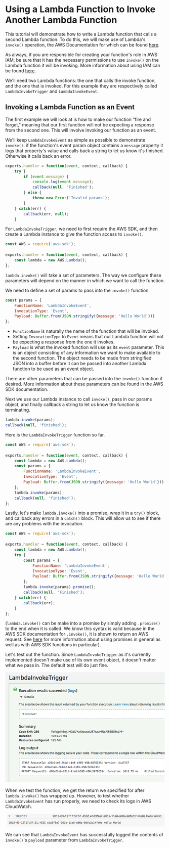 # Using a Lambda Function to Invoke Another Lambda Function

This tutorial will demonstrate how to write a Lambda function that calls a second Lambda function. To do this, we will make use of Lambda's `invoke()` operation, the AWS Documentation for which can be found [here](https://docs.aws.amazon.com/AWSJavaScriptSDK/latest/AWS/Lambda.html#invoke-property).

As always, if you are responsible for creating your function's role in AWS IAM, be sure that it has the necessary permissions to use `invoke()` on the Lambda function it will be invoking. More information about using IAM can be found [here](../../introduction-to-aws/iam/iam.md).

We'll need two Lambda functions: the one that calls the invoke function, and the one that is invoked. For this example they are respectively called `LambdaInvokeTrigger` and `LambdaInvokeEvent`.

## Invoking a Lambda Function as an Event

The first example we will look at is how to make our function "fire and forget," meaning that our first function will not be expecting a response from the second one. This will involve invoking our function as an event.

 We'll keep `LambdaInvokeEvent` as simple as possible to demonstrate `invoke()`: if the function's event param object contains a `message` property it logs that property's value and calls back a string to let us know it's finished. Otherwise it calls back an error.

```javascript
exports.handler = function(event, context, callback) {
    try {
        if (event.message) {
            console.log(event.message);
            callback(null, 'Finished');
        } else {
            throw new Error('Invalid params');
        }
    } catch(err) {
        callback(err, null);
    }
```

For `LambdaInvokeTrigger`, we need to first require the AWS SDK, and then create a Lambda instance to give the function access to `invoke()`.

```javascript
const AWS = require('aws-sdk');

exports.handler = function(event, context, callback) {
    const lambda = new AWS.Lambda();
};
```

`lambda.invoke()` will take a set of parameters. The way we configure these parameters will depend on the manner in which we want to call the function.

We need to define a set of params to pass into the `invoke()` function.

```javascript
const params = {
    FunctionName: 'LambdaInvokeEvent',
    InvocationType: 'Event',
    Payload: Buffer.from(JSON.stringify({message: 'Hello World'}))
};
```

* `FunctionName` is naturally the name of the function that will be invoked.
* Setting `InvocationType` to `Event` means that our Lambda function will not be expecting a response from the one it invokes.
* `Payload` is what the invoked function will use as its `event` parameter. This is an object consisting of any information we want to make available to the second function. The object needs to be made from stringified JSON into a buffer before it can be passed into another Lambda function to be used as an event object.

There are other parameters that can be passed into the `invoke()` function if desired. More information about these parameters can be found in the AWS SDK documentation.

Next we use our Lambda instance to call `invoke()`, pass in our params object, and finally callback a string to let us know the function is terminating.

```javascript
lambda.invoke(params);
callback(null, 'finished');
```

Here is the `LambdaInvokeTrigger` function so far.

```javascript
const AWS = require('aws-sdk');

exports.handler = function(event, context, callback) {
    const lambda = new AWS.Lambda();
    const params = {
        FunctionName: 'LambdaInvokeEvent',
        InvocationType: 'Event',
	    Payload: Buffer.from(JSON.stringify({message: 'Hello World'}))
    };
    lambda.invoke(params);
    callback(null, 'finished');
};
```

Lastly, let's make `lambda.invoke()` into a promise, wrap it in a `try()` block, and callback any errors in a `catch()` block. This will allow us to see if there are any problems with the invocation.

```javascript
const AWS = require('aws-sdk');

exports.handler = function(event, context, callback) {
    const lambda = new AWS.Lambda();
    try {
        const params = {
            FunctionName: 'LambdaInvokeEvent',
            InvocationType: 'Event',
    	    Payload: Buffer.from(JSON.stringify({message: 'Hello World'}))
        };
        lambda.invoke(params).promise();
        callback(null, 'Finished');
    } catch(err) {
        callback(err);
    }
};
```

(`lambda.invoke()` can be make into a promise by simply adding `.promise()` to the end when it is called. We know this syntax is valid because in the AWS SDK documentation for `.invoke()`, it is shown to return an AWS request. See [here](../../../languages/javascript-promises/javascript-promises.md) for more information about using promises in general as well as with AWS SDK functions in particular).

Let's test out the function. Since `LambdaInvokeTrigger` as it's currently implemented doesn't make use of its own event object, it doesn't matter what we pass in. The default test will do just fine.

![alt text](images/1.png)

When we test the function, we get the return we specified for after `lambda.invoke()` has wrapped up. However, to test whether `LambdaInvokeEvent` has run properly, we need to check its logs in AWS CloudWatch.

![alt text](images/2.png)

We can see that `LambdaInvokeEvent` has successfully logged the contents of `invoke()`'s `payload` parameter from `LambdaInvokeTrigger`.
